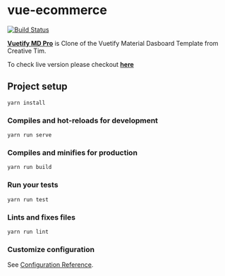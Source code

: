 # vue-ecommerce

[![Build Status](https://travis-ci.com/kathirr007/vue-ecommerce.svg?branch=master)](https://travis-ci.com/kathirr007/vue-ecommerce)

**[Vuetify MD Pro](git@github.com:kathirr007/vue-ecommerce)** is Clone of the Vuetify Material Dasboard Template from Creative Tim.

To check live version please checkout **[here](https://kathirr007.github.io/vue-ecommerce)**

## Project setup
```
yarn install
```

### Compiles and hot-reloads for development
```
yarn run serve
```

### Compiles and minifies for production
```
yarn run build
```

### Run your tests
```
yarn run test
```

### Lints and fixes files
```
yarn run lint
```

### Customize configuration
See [Configuration Reference](https://cli.vuejs.org/config/).
